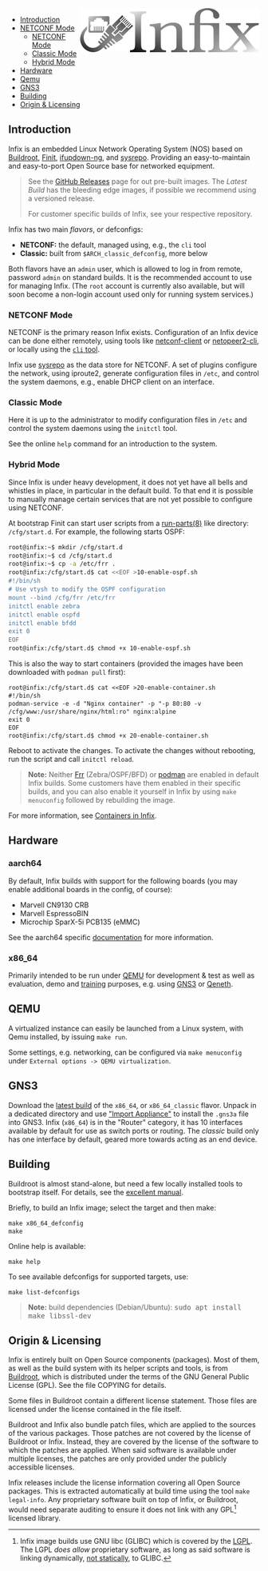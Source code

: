 <img align="right" src="doc/text3134.png" alt="Infix Linux Networking Made Easy">

* [Introduction](#introduction)
* [NETCONF Mode](#netconf-mode)
  * [NETCONF Mode](#netconf-mode)
  * [Classic Mode](#classic-mode)
  * [Hybrid Mode](#hybrid-mode)
* [Hardware](#hardware)
* [Qemu](#qemu)
* [GNS3](#gns3)
* [Building](#building)
* [Origin & Licensing](origin--licensing)


Introduction
------------

Infix is an embedded Linux Network Operating System (NOS) based on
[Buildroot][1], [Finit][2], [ifupdown-ng][3], and [sysrepo][6].
Providing an easy-to-maintain and easy-to-port Open Source base for
networked equipment.

> See the [GitHub Releases](https://github.com/kernelkit/infix/releases)
> page for out pre-built images.  The *Latest Build* has the bleeding edge
> images, if possible we recommend using a versioned release.
>
> For customer specific builds of Infix, see your respective repository.

Infix has two main *flavors*, or defconfigs:

 - **NETCONF:** the default, managed using, e.g., the `cli` tool
 - **Classic:** built from `$ARCH_classic_defconfig`, more below

Both flavors have an `admin` user, which is allowed to log in from
remote, password `admin` on standard builds.  It is the recommended
account to use for managing Infix.  (The `root` account is currently
also available, but will soon become a non-login account used only for
running system services.)


### NETCONF Mode

NETCONF is the primary reason Infix exists.  Configuration of an Infix
device can be done either remotely, using tools like [netconf-client][]
or [netopeer2-cli][], or locally using the [`cli` tool](doc/cli.md).

Infix use [sysrepo][6] as the data store for NETCONF.  A set of plugins
configure the network, using iproute2, generate configuration files in
`/etc`, and control the system daemons, e.g., enable DHCP client on an
interface.


### Classic Mode

Here it is up to the administrator to modify configuration files in
`/etc` and control the system daemons using the `initctl` tool.

See the online `help` command for an introduction to the system.


### Hybrid Mode

Since Infix is under heavy development, it does not yet have all bells
and whistles in place, in particular in the default build.  To that end
it is possible to manually manage certain services that are not yet
possible to configure using NETCONF.

At bootstrap Finit can start user scripts from a [run-parts(8)][] like
directory: `/cfg/start.d`.  For example, the following starts OSPF:

```sh
root@infix:~$ mkdir /cfg/start.d
root@infix:~$ cd /cfg/start.d
root@infix:~$ cp -a /etc/frr .
root@infix:/cfg/start.d$ cat <<EOF >10-enable-ospf.sh
#!/bin/sh
# Use vtysh to modify the OSPF configuration
mount --bind /cfg/frr /etc/frr
initctl enable zebra
initctl enable ospfd
initctl enable bfdd
exit 0
EOF
root@infix:/cfg/start.d$ chmod +x 10-enable-ospf.sh
```

This is also the way to start containers (provided the images have been
downloaded with `podman pull` first):

```
root@infix:/cfg/start.d$ cat <<EOF >20-enable-container.sh
#!/bin/sh
podman-service -e -d "Nginx container" -p "-p 80:80 -v /cfg/www:/usr/share/nginx/html:ro" nginx:alpine
exit 0
EOF
root@infix:/cfg/start.d$ chmod +x 20-enable-container.sh
```

Reboot to activate the changes.  To activate the changes without
rebooting, run the script and call `initctl reload`.

> **Note:** Neither [Frr](https://frrouting.org) (Zebra/OSPF/BFD) or
> [podman](https://podman.io) are enabled in default Infix builds.  Some
> customers have them enabled in their specific builds, and you can also
> enable it yourself in Infix by using `make menuconfig` followed by
> rebuilding the image.

For more information, see [Containers in Infix](doc/container.md).


Hardware
--------

### aarch64

By default, Infix builds with support for the following boards (you
may enable additional boards in the config, of course):

- Marvell CN9130 CRB
- Marvell EspressoBIN
- Microchip SparX-5i PCB135 (eMMC)

See the aarch64 specific [documentation](board/aarch64/README.md) for more
information.

### x86_64

Primarily intended to be run under [QEMU][] for development & test as
well as evaluation, demo and [training][] purposes, e.g. using [GNS3][]
or [Qeneth][7].


QEMU
----

A virtualized instance can easily be launched from a Linux system, with
Qemu installed, by issuing `make run`.

Some settings, e.g. networking, can be configured via `make menuconfig`
under `External options -> QEMU virtualization`.


GNS3
----

Download the [latest build][0] of the `x86_64`, or `x86_64_classic`
flavor.  Unpack in a dedicated directory and use ["Import Appliance"][9]
to install the `.gns3a` file into GNS3.  Infix (`x86_64`) is in the
"Router" category, it has 10 interfaces available by default for use as
switch ports or routing.  The *classic* build only has one interface by
default, geared more towards acting as an end device.


Building
--------

Buildroot is almost stand-alone, but need a few locally installed tools
to bootstrap itself.  For details, see the [excellent manual][manual].

Briefly, to build an Infix image; select the target and then make:

    make x86_64_defconfig
    make

Online help is available:

    make help

To see available defconfigs for supported targets, use:

    make list-defconfigs

> **Note:** build dependencies (Debian/Ubuntu): <kbd>sudo apt install make libssl-dev</kbd>


Origin & Licensing
------------------

Infix is entirely built on Open Source components (packages).  Most of
them, as well as the build system with its helper scripts and tools, is
from [Buildroot][1], which is distributed under the terms of the GNU
General Public License (GPL).  See the file COPYING for details.

Some files in Buildroot contain a different license statement.  Those
files are licensed under the license contained in the file itself.

Buildroot and Infix also bundle patch files, which are applied to the
sources of the various packages.  Those patches are not covered by the
license of Buildroot or Infix.  Instead, they are covered by the license
of the software to which the patches are applied.  When said software is
available under multiple licenses, the patches are only provided under
the publicly accessible licenses.

Infix releases include the license information covering all Open Source
packages.  This is extracted automatically at build time using the tool
`make legal-info`.  Any proprietary software built on top of Infix, or
Buildroot, would need separate auditing to ensure it does not link with
any GPL[^1] licensed library.

[^1]: Infix image builds use GNU libc (GLIBC) which is covered by the
	[LGPL][4].  The LGPL *does allow* proprietary software, as long as
	said software is linking dynamically, [not statically][5], to GLIBC.

[0]: https://github.com/kernelkit/infix/releases/tag/latest
[1]: https://buildroot.org/
[2]: https://github.com/troglobit/finit
[3]: https://github.com/ifupdown-ng/ifupdown-ng
[4]: https://en.wikipedia.org/wiki/GNU_Lesser_General_Public_License
[5]: https://lwn.net/Articles/117972/
[6]: https://www.sysrepo.org/
[7]: https://github.com/wkz/qeneth
[8]: https://addiva-elektronik.github.io/2023/05/12/using-netconf-client-and-server-to-update-switch-configuration/
[9]: https://docs.gns3.com/docs/using-gns3/beginners/import-gns3-appliance/
[QEMU]: https://www.qemu.org/
[GNS3]: https://gns3.com/
[training]: https://addiva-elektronik.github.io/
[manual]: https://buildroot.org/downloads/manual/manual.html
[run-parts(8)]: https://manpages.ubuntu.com/manpages/trusty/man8/run-parts.8.html
[netconf-client]: https://pypi.org/project/netconf-client/
[netopeer2-cli]: https://github.com/CESNET/netopeer2
